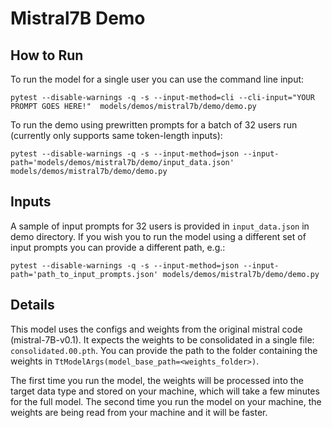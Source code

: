 # Mistral7B Demo

## How to Run

To run the model for a single user you can use the command line input:

`pytest --disable-warnings -q -s --input-method=cli --cli-input="YOUR PROMPT GOES HERE!"  models/demos/mistral7b/demo/demo.py`

To run the demo using prewritten prompts for a batch of 32 users run (currently only supports same token-length inputs):

`pytest --disable-warnings -q -s --input-method=json --input-path='models/demos/mistral7b/demo/input_data.json' models/demos/mistral7b/demo/demo.py`

## Inputs

A sample of input prompts for 32 users is provided in `input_data.json` in demo directory. If you wish you to run the model using a different set of input prompts you can provide a different path, e.g.:

`pytest --disable-warnings -q -s --input-method=json --input-path='path_to_input_prompts.json' models/demos/mistral7b/demo/demo.py`

## Details

This model uses the configs and weights from the original mistral code (mistral-7B-v0.1).
It expects the weights to be consolidated in a single file: `consolidated.00.pth`. You can provide the path to the folder containing the weights in `TtModelArgs(model_base_path=<weights_folder>)`.

The first time you run the model, the weights will be processed into the target data type and stored on your machine, which will take a few minutes for the full model. The second time you run the model on your machine, the weights are being read from your machine and it will be faster.
